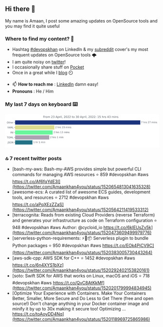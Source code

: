 <!--- [![Hits](https://hits.seeyoufarm.com/api/count/incr/badge.svg?url=https%3A%2F%2Fgithub.com%2Fakhan4u%2Fhit-counter&count_bg=%2379C83D&title_bg=%23555555&icon=&icon_color=%23E7E7E7&title=visits&edge_flat=false)](https://hits.seeyoufarm.com) --->

## Hi there 👋

My name is Amaan, I post some amazing updates on OpenSource tools and you may find it quite useful

### Where to find my content? 🤔

* Hashtag [#devopskhan](https://www.linkedin.com/feed/hashtag/devopskhan/) on LinkedIn & my [subreddit](https://www.reddit.com/r/devopskhan/) cover's my most frequent updates on OpenSource tools 🌩️
* I am quite noisy on [twitter](https://twitter.com/Amaankhan4you)!
* I occasionally share stuff on [Pocket](https://getpocket.com/@ej6g8d1dp2829A16a9Tf5d4T6bAMp3d8791rejDe86yem3bm4e14ex4fT4dluk29)
* Once in a great while I [blog](https://linuxparrot.com/) ⏲️


- 📫 **How to reach me** : [LinkedIn](https://www.linkedin.com/in/amaan-khan-linux-ninja) damn easy!
- **Pronouns** : He / Him

### My last 7 days on keyboard ⌨️

<img src="https://github.com/akhan4u/akhan4u/blob/main/images/stat.svg" alt="Amaan's Wakatime Activity!"/>

### 🔝 7 recent twitter posts
<!-- DEVDOJO:START -->
- [bash-my-aws: Bash-my-AWS provides simple but powerful CLI commands for managing AWS resources
⭐️ 859
#devopskhan #aws
https://t.co/Af6fqYdE3I](https://twitter.com/Amaankhan4you/status/1520654813041635328)
- [awesome-ecs: A curated list of awesome ECS guides, development tools, and resources
⭐️ 2712
#devopskhan #aws
https://t.co/aPqXEzZZaS](https://twitter.com/Amaankhan4you/status/1520564211419533312)
- [terracognita: Reads from existing Cloud Providers &lpar;reverse Terraform&rpar; and generates your infrastructure as code on Terraform configuration
⭐️ 948
#devopskhan #aws
Author: @cycloid_io
https://t.co/6klEUsZv5k](https://twitter.com/Amaankhan4you/status/1520473609499979776)
- [serverless-python-requirements: ⚡️🐍📦 Serverless plugin to bundle Python packages
⭐️ 950
#devopskhan #aws
https://t.co/EOk4PjCV9C](https://twitter.com/Amaankhan4you/status/1520383005730443264)
- [aws-sdk-cpp: AWS SDK for C++
⭐️ 1452
#devopskhan #aws
https://t.co/6n4XYS1bXz](https://twitter.com/Amaankhan4you/status/1520292402153820161)
- [soto: Swift SDK for AWS that works on Linux, macOS and iOS
⭐️ 718
#devopskhan #aws
https://t.co/QvC8AtKkMf](https://twitter.com/Amaankhan4you/status/1520201799994834945)
- [Optimize Your Experience with Containers. Make Your Containers Better, Smaller, More Secure and Do Less to Get There &lpar;free and open source!&rpar; Don&#39;t change anything in your Docker container image and minify it by up to 30x making it secure too! Optimizing … https://t.co/toAoyDD4Nq](https://twitter.com/Amaankhan4you/status/1520118969725865986)
<!-- DEVDOJO:END -->

<!-- ![Amaan's GitHub stats](https://github-readme-stats.vercel.app/api?username=akhan4u&count_private=true&show_icons=true&hide=contribs) -->
